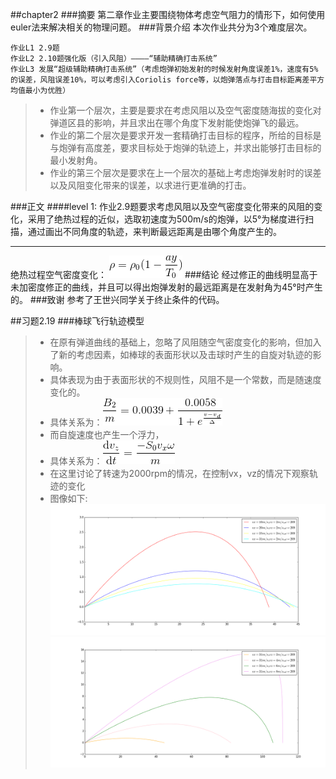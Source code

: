 ##chapter2
###摘要
第二章作业主要围绕物体考虑空气阻力的情形下，如何使用euler法来解决相关的物理问题。
###背景介绍
本次作业共分为3个难度层次。

    作业L1 2.9题
    作业L2 2.10题强化版（引入风阻）————“辅助精确打击系统”
    作业L3 发展“超级辅助精确打击系统”（考虑炮弹初始发射的时候发射角度误差1%，速度有5%的误差，风阻误差10%，可以考虑引入Coriolis force等，以炮弹落点与打击目标距离差平方均值最小为优胜）
> - 作业第一个层次，主要是要求在考虑风阻以及空气密度随海拔的变化对弹道区县的影响，并且求出在哪个角度下发射能使炮弹飞的最远。
> - 作业的第二个层次是要求开发一套精确打击目标的程序，所给的目标是与炮弹有高度差，要求目标处于炮弹的轨迹上，并求出能够打击目标的最小发射角。
> - 作业的第三个层次是要求在上一个层次的基础上考虑炮弹发射时的误差以及风阻变化带来的误差，以求进行更准确的打击。

###正文
####level 1:
作业2.9题要求考虑风阻以及空气密度变化带来的风阻的变化，采用了绝热过程的近似，选取初速度为500m/s的炮弹，以5°为梯度进行扫描，通过画出不同角度的轨迹，来判断最远距离是由哪个角度产生的。
__________
绝热过程空气密度变化：
![](https://github.com/fxdhi/computationalphysics_N2013301020017/blob/master/chapter2/gif.latex.gif)
###结论
经过修正的曲线明显高于未加密度修正的曲线，并且可以得出炮弹发射的最远距离是在发射角为45°时产生的。
###致谢
参考了王世兴同学关于终止条件的代码。

##习题2.19
###棒球飞行轨迹模型

> - 在原有弹道曲线的基础上，忽略了风阻随空气密度变化的影响，但加入了新的考虑因素，如棒球的表面形状以及击球时产生的自旋对轨迹的影响。
> - 具体表现为由于表面形状的不规则性，风阻不是一个常数，而是随速度变化的。
> - 具体关系为：![](https://github.com/fxdhi/computationalphysics_N2013301020017/blob/master/chapter2/gif2.latex.gif)
> - 而自旋速度也产生一个浮力，
> - 具体关系为：![](https://github.com/fxdhi/computationalphysics_N2013301020017/blob/master/chapter2/gif1.latex.gif)
> - 在这里讨论了转速为2000rpm的情况，在控制vx，vz的情况下观察轨迹的变化
> - 图像如下:![](https://github.com/fxdhi/computationalphysics_N2013301020017/blob/master/chapter2/exercise2.19.1.png)
![](https://github.com/fxdhi/computationalphysics_N2013301020017/blob/master/chapter2/exercise2.19.2.png)
